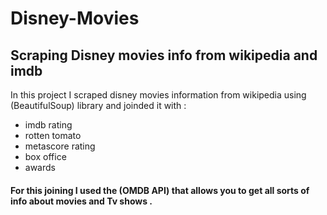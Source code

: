 # Disney-Movies
## Scraping Disney movies info from wikipedia and imdb 
In this project I scraped disney movies information from wikipedia using
(BeautifulSoup) library and joinded it with :
- imdb rating 
- rotten tomato
- metascore rating
- box office 
- awards
#### For this joining I used the (OMDB API) that allows you to get all sorts of info about movies and Tv shows .

